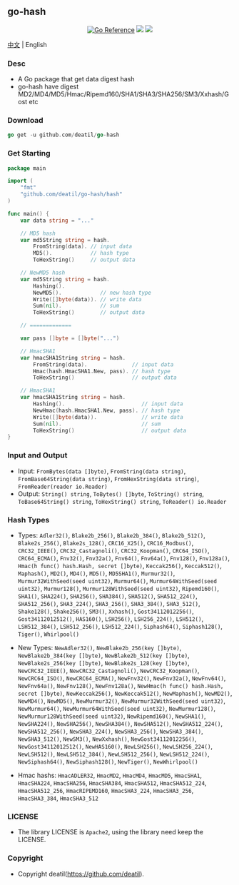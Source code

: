 ## go-hash

<p align="center">
<a href="https://pkg.go.dev/github.com/deatil/go-hash" ><img src="https://pkg.go.dev/badge/deatil/go-hash.svg" alt="Go Reference"></a>
<a href="https://codecov.io/gh/deatil/go-hash" ><img src="https://codecov.io/gh/deatil/go-hash/graph/badge.svg?token=SS2Z1IY0XL"/></a>
<img src="https://goreportcard.com/badge/github.com/deatil/go-hash" />
</p>

[中文](README_CN.md) | English


### Desc

*  A Go package that get data digest hash
*  go-hash have digest MD2/MD4/MD5/Hmac/Ripemd160/SHA1/SHA3/SHA256/SM3/Xxhash/Gost etc


### Download

~~~go
go get -u github.com/deatil/go-hash
~~~


### Get Starting

~~~go
package main

import (
    "fmt"
    "github.com/deatil/go-hash/hash"
)

func main() {
    var data string = "..."

    // MD5 hash
    var md5String string = hash.
        FromString(data). // input data
        MD5().            // hash type
        ToHexString()     // output data

    // NewMD5 hash
    var md5String string = hash.
        Hashing().
        NewMD5().            // new hash type
        Write([]byte(data)). // write data
        Sum(nil).            // sum
        ToHexString()        // output data

    // =============

    var pass []byte = []byte("...")

    // HmacSHA1
    var hmacSHA1String string = hash.
        FromString(data).              // input data
        Hmac(hash.HmacSHA1.New, pass). // hash type
        ToHexString()                  // output data

    // HmacSHA1
    var hmacSHA1String string = hash.
        Hashing().                        // input data
        NewHmac(hash.HmacSHA1.New, pass). // hash type
        Write([]byte(data)).              // write data
        Sum(nil).                         // sum
        ToHexString()                     // output data
}
~~~


### Input and Output

*  Input:
`FromBytes(data []byte)`, `FromString(data string)`, `FromBase64String(data string)`, `FromHexString(data string)`, `FromReader(reader io.Reader)`
*  Output:
`String() string`, `ToBytes() []byte`, `ToString() string`, `ToBase64String() string`, `ToHexString() string`, `ToReader() io.Reader`


### Hash Types

*  Types:
`Adler32()`,
`Blake2b_256()`, `Blake2b_384()`, `Blake2b_512()`, `Blake2s_256()`, `Blake2s_128()`,
`CRC16_X25()`, `CRC16_Modbus()`,
`CRC32_IEEE()`, `CRC32_Castagnoli()`, `CRC32_Koopman()`,
`CRC64_ISO()`, `CRC64_ECMA()`,
`Fnv32()`, `Fnv32a()`, `Fnv64()`, `Fnv64a()`, `Fnv128()`, `Fnv128a()`,
`Hmac(h func() hash.Hash, secret []byte)`,
`Keccak256()`, `Keccak512()`,
`Maphash()`,
`MD2()`, `MD4()`, `MD5()`, `MD5SHA1()`,
`Murmur32()`, `Murmur32WithSeed(seed uint32)`,
`Murmur64()`, `Murmur64WithSeed(seed uint32)`,
`Murmur128()`, `Murmur128WithSeed(seed uint32)`,
`Ripemd160()`,
`SHA1()`, `SHA224()`, `SHA256()`, `SHA384()`, `SHA512()`, `SHA512_224()`, `SHA512_256()`,
`SHA3_224()`, `SHA3_256()`, `SHA3_384()`, `SHA3_512()`,
`Shake128()`, `Shake256()`,
`SM3()`, `Xxhash()`, `Gost34112012256()`, `Gost34112012512()`, `HAS160()`, `LSH256()`, `LSH256_224()`, `LSH512()`, `LSH512_384()`, `LSH512_256()`, `LSH512_224()`, `Siphash64()`, `Siphash128()`, `Tiger()`, `Whirlpool()`

*  New Types:
`NewAdler32()`,
`NewBlake2b_256(key []byte)`, `NewBlake2b_384(key []byte)`, `NewBlake2b_512(key []byte)`, `NewBlake2s_256(key []byte)`, `NewBlake2s_128(key []byte)`,
`NewCRC32_IEEE()`, `NewCRC32_Castagnoli()`, `NewCRC32_Koopman()`,
`NewCRC64_ISO()`, `NewCRC64_ECMA()`,
`NewFnv32()`, `NewFnv32a()`, `NewFnv64()`, `NewFnv64a()`, `NewFnv128()`, `NewFnv128a()`,
`NewHmac(h func() hash.Hash, secret []byte)`,
`NewKeccak256()`, `NewKeccak512()`,
`NewMaphash()`,
`NewMD2()`, `NewMD4()`, `NewMD5()`,
`NewMurmur32()`, `NewMurmur32WithSeed(seed uint32)`,
`NewMurmur64()`, `NewMurmur64WithSeed(seed uint32)`,
`NewMurmur128()`, `NewMurmur128WithSeed(seed uint32)`,
`NewRipemd160()`,
`NewSHA1()`, `NewSHA224()`, `NewSHA256()`, `NewSHA384()`, `NewSHA512()`, `NewSHA512_224()`, `NewSHA512_256()`,
`NewSHA3_224()`, `NewSHA3_256()`, `NewSHA3_384()`, `NewSHA3_512()`,
`NewSM3()`, `NewXxhash()`, `NewGost34112012256()`, `NewGost34112012512()`, `NewHAS160()`, `NewLSH256()`, `NewLSH256_224()`, `NewLSH512()`, `NewLSH512_384()`, `NewLSH512_256()`, `NewLSH512_224()`, `NewSiphash64()`, `NewSiphash128()`, `NewTiger()`, `NewWhirlpool()`

*  Hmac hashs:
`HmacADLER32`, `HmacMD2`, `HmacMD4`, `HmacMD5`, `HmacSHA1`, `HmacSHA224`, `HmacSHA256`, `HmacSHA384`, `HmacSHA512`, `HmacSHA512_224`, `HmacSHA512_256`, `HmacRIPEMD160`, `HmacSHA3_224`, `HmacSHA3_256`, `HmacSHA3_384`, `HmacSHA3_512`


### LICENSE

*  The library LICENSE is `Apache2`, using the library need keep the LICENSE.


### Copyright

*  Copyright deatil(https://github.com/deatil).
